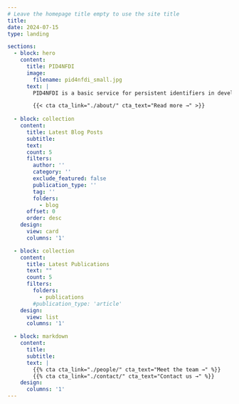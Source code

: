 ```yaml
---
# Leave the homepage title empty to use the site title
title:
date: 2024-07-15
type: landing

sections:
  - block: hero
    content:
      title: PID4NFDI
      image:
        filename: pid4nfdi_small.jpg
      text: |
        PID4NFDI is a basic service for persistent identifiers in development for the German National Research Data Infrastructure, the [Nationale Forschungsdateninfrastruktur (NFDI)](https://www.nfdi.de/?lang=en). PID4NFDI is part of [Base4NFDI](https://base4nfdi.de/) and is currently in its initialisation phase, the first of three service development phases.

        {{< cta cta_link="./about/" cta_text="Read more →" >}}
  
  - block: collection
    content:
      title: Latest Blog Posts
      subtitle:
      text:
      count: 5
      filters:
        author: ''
        category: ''
        exclude_featured: false
        publication_type: ''
        tag: ''
        folders:
          - blog
      offset: 0
      order: desc
    design:
      view: card
      columns: '1'

  - block: collection
    content:
      title: Latest Publications
      text: ""
      count: 5
      filters:
        folders:
          - publications
        #publication_type: 'article'
    design:
      view: list
      columns: '1'

  - block: markdown
    content:
      title:
      subtitle:
      text: |
        {{% cta cta_link="./people/" cta_text="Meet the team →" %}}
        {{% cta cta_link="./contact/" cta_text="Contact us →" %}}
    design:
      columns: '1'
---
```

